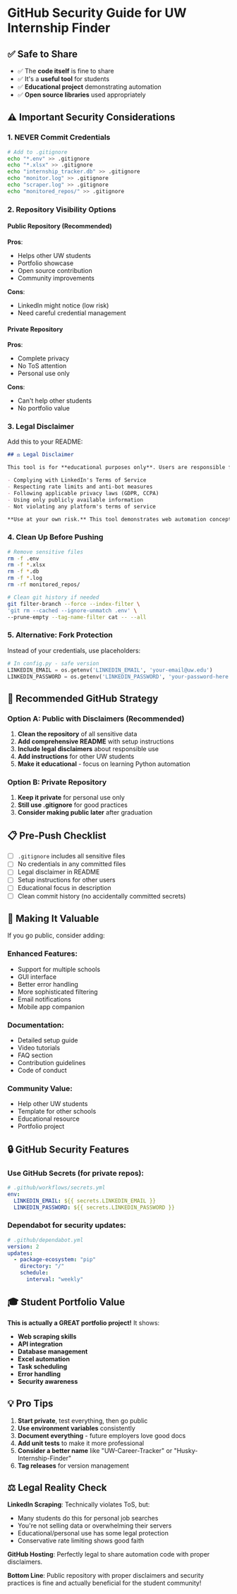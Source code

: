 # GitHub Security Guide for UW Internship Finder

## ✅ Safe to Share
- ✅ The **code itself** is fine to share
- ✅ It's a **useful tool** for students
- ✅ **Educational project** demonstrating automation
- ✅ **Open source libraries** used appropriately

## ⚠️ Important Security Considerations

### 1. **NEVER Commit Credentials**
```bash
# Add to .gitignore
echo "*.env" >> .gitignore
echo "*.xlsx" >> .gitignore
echo "internship_tracker.db" >> .gitignore
echo "monitor.log" >> .gitignore
echo "scraper.log" >> .gitignore
echo "monitored_repos/" >> .gitignore
```

### 2. **Repository Visibility Options**

#### **Public Repository** (Recommended)
**Pros**:
- Helps other UW students
- Portfolio showcase
- Open source contribution
- Community improvements

**Cons**:
- LinkedIn might notice (low risk)
- Need careful credential management

#### **Private Repository**
**Pros**: 
- Complete privacy
- No ToS attention
- Personal use only

**Cons**:
- Can't help other students
- No portfolio value

### 3. **Legal Disclaimer**

Add this to your README:

```markdown
## ⚖️ Legal Disclaimer

This tool is for **educational purposes only**. Users are responsible for:

- Complying with LinkedIn's Terms of Service
- Respecting rate limits and anti-bot measures  
- Following applicable privacy laws (GDPR, CCPA)
- Using only publicly available information
- Not violating any platform's terms of service

**Use at your own risk.** This tool demonstrates web automation concepts for learning purposes.
```

### 4. **Clean Up Before Pushing**

```bash
# Remove sensitive files
rm -f .env
rm -f *.xlsx
rm -f *.db
rm -f *.log
rm -rf monitored_repos/

# Clean git history if needed
git filter-branch --force --index-filter \
'git rm --cached --ignore-unmatch .env' \
--prune-empty --tag-name-filter cat -- --all
```

### 5. **Alternative: Fork Protection**

Instead of your credentials, use placeholders:

```python
# In config.py - safe version
LINKEDIN_EMAIL = os.getenv('LINKEDIN_EMAIL', 'your-email@uw.edu')
LINKEDIN_PASSWORD = os.getenv('LINKEDIN_PASSWORD', 'your-password-here')
```

## 🚀 Recommended GitHub Strategy

### **Option A: Public with Disclaimers (Recommended)**

1. **Clean the repository** of all sensitive data
2. **Add comprehensive README** with setup instructions
3. **Include legal disclaimers** about responsible use
4. **Add instructions** for other UW students
5. **Make it educational** - focus on learning Python automation

### **Option B: Private Repository**

1. **Keep it private** for personal use only
2. **Still use .gitignore** for good practices
3. **Consider making public later** after graduation

## 📋 Pre-Push Checklist

- [ ] `.gitignore` includes all sensitive files
- [ ] No credentials in any committed files  
- [ ] Legal disclaimer in README
- [ ] Setup instructions for other users
- [ ] Educational focus in description
- [ ] Clean commit history (no accidentally committed secrets)

## 🎯 Making It Valuable

If you go public, consider adding:

### **Enhanced Features**:
- Support for multiple schools
- GUI interface
- Better error handling
- More sophisticated filtering
- Email notifications
- Mobile app companion

### **Documentation**:
- Detailed setup guide
- Video tutorials
- FAQ section
- Contribution guidelines
- Code of conduct

### **Community Value**:
- Help other UW students
- Template for other schools
- Educational resource
- Portfolio project

## 🔒 GitHub Security Features

### **Use GitHub Secrets** (for private repos):
```yaml
# .github/workflows/secrets.yml
env:
  LINKEDIN_EMAIL: ${{ secrets.LINKEDIN_EMAIL }}
  LINKEDIN_PASSWORD: ${{ secrets.LINKEDIN_PASSWORD }}
```

### **Dependabot** for security updates:
```yaml
# .github/dependabot.yml
version: 2
updates:
  - package-ecosystem: "pip"
    directory: "/"
    schedule:
      interval: "weekly"
```

## 🎓 Student Portfolio Value

**This is actually a GREAT portfolio project!** It shows:

- **Web scraping skills**
- **API integration** 
- **Database management**
- **Excel automation**
- **Task scheduling**
- **Error handling**
- **Security awareness**

## 💡 Pro Tips

1. **Start private**, test everything, then go public
2. **Use environment variables** consistently
3. **Document everything** - future employers love good docs
4. **Add unit tests** to make it more professional
5. **Consider a better name** like "UW-Career-Tracker" or "Husky-Internship-Finder"
6. **Tag releases** for version management

## ⚖️ Legal Reality Check

**LinkedIn Scraping**: Technically violates ToS, but:
- Many students do this for personal job searches
- You're not selling data or overwhelming their servers
- Educational/personal use has some legal protection
- Conservative rate limiting shows good faith

**GitHub Hosting**: Perfectly legal to share automation code with proper disclaimers.

**Bottom Line**: Public repository with proper disclaimers and security practices is fine and actually beneficial for the student community! 